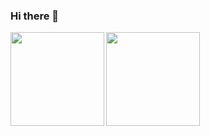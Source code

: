 ### Hi there 👋

<a href="https://github.com/anuraghazra/github-readme-stats">
  <img align=left height="150px" src="https://github-readme-stats.vercel.app/api/top-langs/?username=anuraghazra&layout=compact&theme=dracula" />
  <img align=left height="150px" src="https://github-readme-stats.vercel.app/api?username=furuyad&count_private=true&show_icons=true&theme=tokyonight" />
</a>


<!--
**furuyad/furuyad** is a ✨ _special_ ✨ repository because its `README.md` (this file) appears on your GitHub profile.

Here are some ideas to get you started:

- 🔭 I’m currently working on ...
- 🌱 I’m currently learning ...
- 👯 I’m looking to collaborate on ...
- 🤔 I’m looking for help with ...
- 💬 Ask me about ...
- 📫 How to reach me: ...
- 😄 Pronouns: ...
- ⚡ Fun fact: ...
-->
